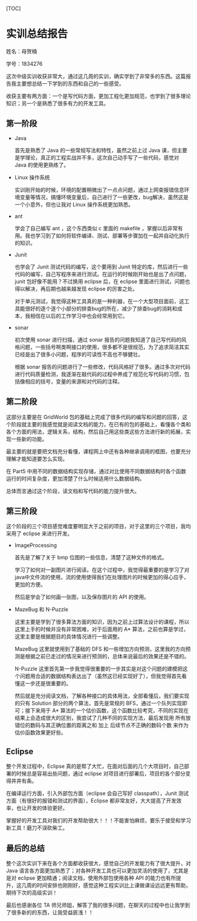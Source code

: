 [TOC]

# 实训总结报告



姓名：母贺楠

学号：1834276



这次中级实训收获非常大，通过这几周的实训，确实学到了非常多的东西。这篇报告我主要想总结一下学到的东西和自己的一些感受。

收获主要有两方面：一个是写代码方面，更加工程化更加规范，也学到了很多理论知识；另一个是熟悉了很多有力的开发工具。





## 第一阶段

* Java

  首先是熟悉了 Java 的一些常规写法和特性，虽然之前上过 Java 课，但主要是学理论，真正的工程实战并不多，这次自己动手写了一些代码，感觉对 Java 的使用更熟练了。

* Linux 操作系统

  实训刚开始的时候，环境的配置稍微出了一点点问题，通过上网查报错信息环境变量等情况，搞懂环境变量后，自己进行了一些更改，bug解决，虽然这是一个小意外，但也让我对 Linux 操作系统更加熟悉。

* ant

  学会了自己编写 ant ，这个东西类似 c 里面的 makefile ，掌握以后非常有用。我也学习到了如何将软件编译、测试、部署等步骤加在一起并自动化执行的知识。

* Junit

  也学会了 Junit 测试代码的编写，这个要用到 Junit 特定的库，然后进行一些代码的编写，自己写程序来进行测试。在运行的时候刚开始也是出了点问题，junit 包好像不能用？不过换用 eclipse 后，在 eclipse 里面进行测试，问题也得以解决，再后期也越来越发现 eclipse 的厉害之处。

  对于单元测试，我觉得这种工具真的是一种利器，在一个大型项目面前，这工具能很好的逐个逐个小部分的排查bug的所在，减少了排查bug的消耗和成本，我相信在以后的工作学习中也会经常用到它。

* sonar

  初次使用 sonar 进行扫描，通过 sonar 报告的问题我知道了自己写代码的风格问题，一些括号啊类啊接口的使用，很多都不是很规范，为了追求简洁其实已经是出了很多小问题，程序的可读性不高也不够健壮。

  根据 sonar 报告的问题进行了一些修改，代码风格好了很多。通过多次对代码进行代码质量检测，我逐渐在敲代码的过程中养成了规范化写代码的习惯，包括像相应的括号，变量的来源和对代码的注释。



## 第二阶段

这部分主要是在 GridWorld 包的基础上完成了很多代码的编写和问题的回答，这个阶段就主要的我感觉就是阅读文档的能力，在已有的包的基础上，看懂各个类和各个方面的用法，逻辑关系，结构，然后自己用这些类这些方法进行新的拓展，实现一些新的功能。

最主要的就是要把文档充分看懂，课程网上中还有各种继承调用的框图，也要充分理解才能知道要怎么实现。

在 Part5 中用不同的数据结构实现存储，通过对比使用不同数据结构时各个函数运行的时间复杂度，更加清楚了什么时候适用什么数据结构。

总体而言通过这个阶段，读文档和写代码的能力提升很大。



## 第三阶段



这个阶段的三个项目感觉难度要明显大于之前的项目，对于这里的三个项目，我均采用了 eclipse 来进行开发。

* ImageProcessing

  首先是了解了关于 bmp 位图的一些信息，清楚了这种文件的格式。

  学习了如何对一副图片进行阅读。在这个过程中，我觉得最重要的是学习了对java中文件流的使用，流的使用使得我们在处理图片的时候更加的得心应手，更加的方便。

  然后是学会了如何画一张图，以及保存图片的 API 的使用。

* MazeBug 和 N-Puzzle

  这里主要是学到了很多算法方面的知识，因为之前上过算法设计的课程，所以这里上手的时候并没有非常困难，对于后面用的 A* 算法，之前也算是学过，这里主要是根据题目的具体情况进行一些调整。

  MazeBug 这里就使用到了基础的 DFS 和一些增加方向预测，这里我的方向预测是根据之前已走过的情况来进行预测的，总体来说最后的效果还是不错的。

  N-Puzzle 这里首先第一步我觉得很重要的一步其实是对这个问题的建模把这个问题用合适的数据结构表达出了（虽然这已经实现好了），但我觉得首先看懂这一步还是很重要的。

  然后就是充分阅读文档，了解各种接口的具体用法，全部看懂后，我们要实现的只有 Solution 部分的两个算法，首先是常规的 BFS，通过一个队列实现即可；接下来用于 A* 算法的一个估价函数，这个函数比较考究，不同的实现在结果上会造成很大的区别，我尝试了几种不同的实现方法，最后发现用 所有放错位的数码与其正确位置的距离之和 加上 后续节点不正确的数码个数 来作为估价函数效果更好些。



## Eclipse

整个开发过程中，Eclipse 真的是帮了大忙，在面对后面的几个大项目时，自己部署的时候总是容易出些问题，通过 eclipse 对项目进行部署后，项目的各个部分变得井井有条。

在编译运行方面，引入外部包方面（eclipse 会自己写好 classpath），Junit 测试方面（有很好的报错和测试的界面），Eclipse 都非常友好，大大提高了开发效率，也让开发的体验更好。

掌握好的开发工具对我们的开发帮助很大！！！不能害怕麻烦，要乐于接受和学习新工具！磨刀不误砍柴工。



## 最后的总结

整个这次实训下来在各个方面都收获很大，感觉自己的开发能力有了很大提升，对 Java 语言各方面更加熟悉了；对各种开发工具也可以更加灵活的使用了，尤其是是对 eclipse 更加精通；阅读文档，使用外部包使用各种 API 的能力也有所提升，这几周的时间安排也刚刚好，感觉这种工程实训比上课做课设远远更有帮助，期待下次的高级实训！

最后也感谢各位 TA 师兄师姐，解答了我的很多问题，在聊天的过程中也让我学到了很多新的的东西，让我受益匪浅！！